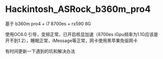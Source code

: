 # Hackintosh_ASRock_b360m_pro4


基于 b360m pro4 + i7 8700es + rx590 8G

使用OC6.0 引导，变频正常，已开启核显加速（8700es iGpu频率为1.1G应该是开不到1.2），睡眠正常，iMessage等正常，网卡使用黑苹果免驱网卡

有时间更新一下遇到的坑和解决办法